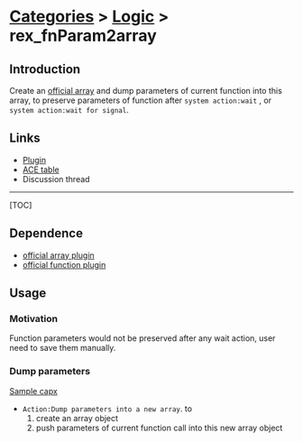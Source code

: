 # [Categories](categories.index.html) > [Logic](logic.index.html) > rex_fnParam2array

## Introduction

Create an [official array](https://www.scirra.com/manual/108/array) and dump parameters of current function into this array, to preserve parameters of function after `system action:wait` , or `system action:wait for signal`. 

## Links

- [Plugin](https://rexrainbow.github.io/C2RexDoc/repo/rex_fnParam2array.7z)
- [ACE table](https://rexrainbow.github.io/C2RexDoc/c2rexpluginsACE/plugin_rex_fnparam2array.html)
- Discussion thread

----

[TOC]

## Dependence

- [official array plugin](https://www.scirra.com/manual/108/array) 
- [official function plugin](https://www.scirra.com/manual/149/function)


## Usage

### Motivation

Function parameters would not be preserved after any wait action, user need to save them manually.

### Dump parameters

[Sample capx](https://onedrive.live.com/redir?resid=7497FD5EC94476E!1000&authkey=!AKDIynr8Ejm5qFo&ithint=file%2ccapx)

- `Action:Dump parameters into a new array`. to
  1. create an array object
  2. push parameters of current function call into this new array object